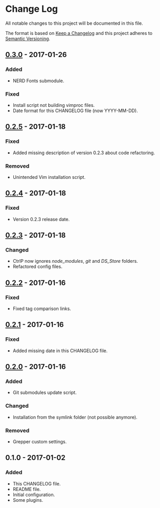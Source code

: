 # Change Log
All notable changes to this project will be documented in this file.

The format is based on [Keep a Changelog](http://keepachangelog.com/) 
and this project adheres to [Semantic Versioning](http://semver.org/).

## [0.3.0] - 2017-01-26
### Added
- NERD Fonts submodule.

### Fixed
- Install script not building vimproc files.
- Date format for this CHANGELOG file (now YYYY-MM-DD).

## [0.2.5] - 2017-01-18
### Fixed
- Added missing description of version 0.2.3 about code refactoring.

### Removed
- Unintended Vim installation script.

## [0.2.4] - 2017-01-18
### Fixed
- Version 0.2.3 release date.

## [0.2.3] - 2017-01-18
### Changed
- CtrlP now ignores *node_modules*, *git* and *DS_Store* folders.
- Refactored config files.

## [0.2.2] - 2017-01-16
### Fixed
- Fixed tag comparison links.

## [0.2.1] - 2017-01-16
### Fixed
- Added missing date in this CHANGELOG file.

## [0.2.0] - 2017-01-16
### Added
- Git submodules update script.

### Changed
- Installation from the symlink folder (not possible anymore).

### Removed
- Grepper custom settings.

## 0.1.0 - 2017-01-02
### Added
- This CHANGELOG file.
- README file.
- Initial configuration.
- Some plugins.

[0.3.0]: https://github.com/gsanches/vim-settings/compare/v0.2.5...v0.3.0
[0.2.5]: https://github.com/gsanches/vim-settings/compare/v0.2.4...v0.2.5
[0.2.4]: https://github.com/gsanches/vim-settings/compare/v0.2.3...v0.2.4
[0.2.3]: https://github.com/gsanches/vim-settings/compare/v0.2.2...v0.2.3
[0.2.2]: https://github.com/gsanches/vim-settings/compare/v0.2.1...v0.2.2
[0.2.1]: https://github.com/gsanches/vim-settings/compare/v0.2.0...v0.2.1
[0.2.0]: https://github.com/gsanches/vim-settings/compare/v0.1.0...v0.2.0
